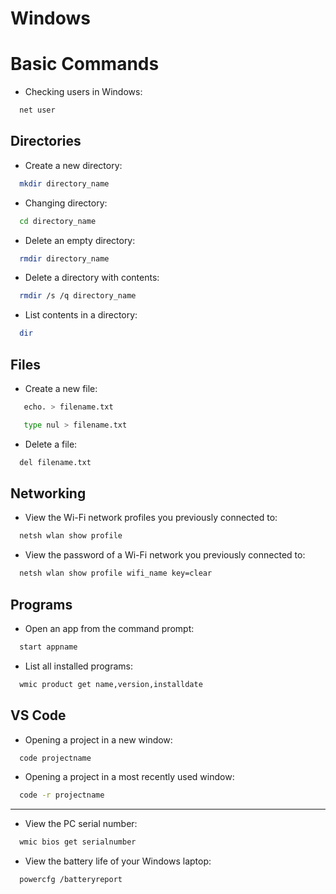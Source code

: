 # Windows 

# Basic Commands

- Checking users in Windows:
```sh
  net user
```

## Directories
- Create a new directory:
```sh
  mkdir directory_name
```

- Changing directory:
```sh
  cd directory_name
```

- Delete an empty directory:
```sh
  rmdir directory_name
```

- Delete a directory with contents:
```sh
  rmdir /s /q directory_name
```

- List contents in a directory:
```sh
  dir
```

## Files
- Create a new file:
```sh
   echo. > filename.txt
```

```sh
   type nul > filename.txt
```

- Delete a file:
```sh
  del filename.txt
```

## Networking
- View the Wi-Fi network profiles you previously connected to:
```sh
  netsh wlan show profile 
```

- View the password of a Wi-Fi network you previously connected to:
```sh
  netsh wlan show profile wifi_name key=clear
```

## Programs
- Open an app from the command prompt:
```sh
  start appname
```

- List all installed programs:
```sh
  wmic product get name,version,installdate
```

## VS Code
- Opening a project in a new window:

```sh
  code projectname
```

- Opening a project in a most recently used window:

```sh
  code -r projectname
```

---

- View the PC serial number:
```sh
  wmic bios get serialnumber
```

- View the battery life of your Windows laptop:
```sh
  powercfg /batteryreport
```
